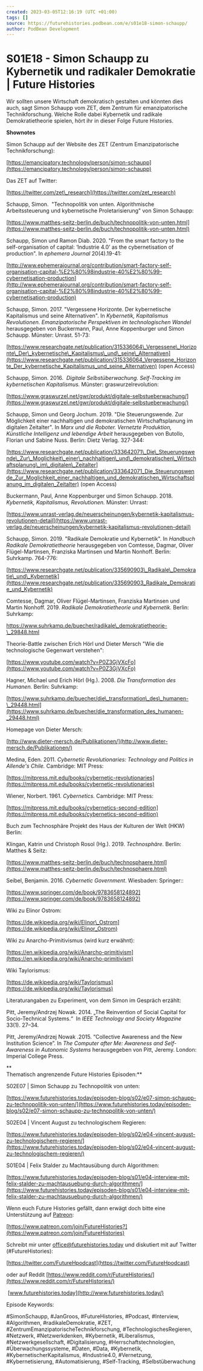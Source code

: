 ```yaml
---
created: 2023-03-05T12:16:19 (UTC +01:00)
tags: []
source: https://futurehistories.podbean.com/e/s01e18-simon-schaupp/
author: PodBean Development
---
```


# S01E18 - Simon Schaupp zu Kybernetik und radikaler Demokratie | Future Histories

Wir sollten unsere Wirtschaft demokratisch gestalten und könnten dies auch, sagt Simon Schaupp vom ZET, dem Zentrum für emanzipatorische Technikforschung. Welche Rolle dabei Kybernetik und radikale Demokratietheorie spielen, hört ihr in dieser Folge Future Histories.

  
**Shownotes**

  
Simon Schaupp auf der Website des ZET (Zentrum Emanzipatorische Technikforschung):

[https://emancipatory.technology/person/simon-schaupp](https://emancipatory.technology/person/simon-schaupp)

  
Das ZET auf Twitter:

[https://twitter.com/zet\_research](https://twitter.com/zet_research)

  
Schaupp, Simon.  "Technopolitik von unten. Algorithmische Arbeitssteuerung und kybernetische Proletarisierung" von Simon Schaupp:

[https://www.matthes-seitz-berlin.de/buch/technopolitik-von-unten.html](https://www.matthes-seitz-berlin.de/buch/technopolitik-von-unten.html)

  
Schaupp, Simon und Ramon Diab. 2020. "From the smart factory to the self-organisation of capital: ‘Industrie 4.0’ as the cybernetisation of production". In _ephemera Journal_ 20(4).19-41:  

[http://www.ephemerajournal.org/contribution/smart-factory-self-organisation-capital-%E2%80%98industrie-40%E2%80%99-cybernetisation-production](http://www.ephemerajournal.org/contribution/smart-factory-self-organisation-capital-%E2%80%98industrie-40%E2%80%99-cybernetisation-production)

  
Schaupp, Simon. 2017. "Vergessene Horizonte. Der kybernetische Kapitalismus und seine Alternativen". In _Kybernetik, Kapitalismus Revolutionen. Emanzipatorische Perspektiven im technologischen Wandel_ herausgegeben von Buckermann, Paul, Anne Koppenburger und Simon Schaupp. Münster: Unrast. 51-73:

[https://www.researchgate.net/publication/315336064\_Vergessene\_Horizonte\_Der\_kybernetische\_Kapitalismus\_und\_seine\_Alternativen](https://www.researchgate.net/publication/315336064_Vergessene_Horizonte_Der_kybernetische_Kapitalismus_und_seine_Alternativen) (open Access)

  
Schaupp, Simon. 2016.  _Digitale Selbstüberwachung. Self-Tracking im kybernetischen Kapitalismus._ Münster: graswurzelrevolution:

[https://www.graswurzel.net/gwr/produkt/digitale-selbstueberwachung/](https://www.graswurzel.net/gwr/produkt/digitale-selbstueberwachung/)

  
Schaupp, Simon und Georg Jochum. 2019. "Die Steuerungswende. Zur Möglichkeit einer nachhaltigen und demokratischen Wirtschaftsplanung im digitalen Zeitalter". In _Marx und die Roboter. Vernetzte Produktion, Künstliche Intelligenz und lebendige Arbeit_ herausgegeben von Butollo, Florian und Sabine Nuss. Berlin: Dietz Verlag. 327-344:

[https://www.researchgate.net/publication/333642071\_Die\_Steuerungswende\_Zur\_Moglichkeit\_einer\_nachhaltigen\_und\_demokratischen\_Wirtschaftsplanung\_im\_digitalen\_Zeitalter](https://www.researchgate.net/publication/333642071_Die_Steuerungswende_Zur_Moglichkeit_einer_nachhaltigen_und_demokratischen_Wirtschaftsplanung_im_digitalen_Zeitalter) (open Access)

  
Buckermann, Paul, Anne Koppenburger und Simon Schaupp. 2018. _Kybernetik, Kapitalismus, Revolutionen._ Münster: Unrast:

[https://www.unrast-verlag.de/neuerscheinungen/kybernetik-kapitalismus-revolutionen-detail](https://www.unrast-verlag.de/neuerscheinungen/kybernetik-kapitalismus-revolutionen-detail)

  
Schaupp, Simon. 2019. "Radikale Demokratie und Kybernetik". In _Handbuch Radikale Demokratietheorie_ herausgegeben von Comtesse, Dagmar, Oliver Flügel-Martinsen, Franziska Martinsen und Martin Nonhoff. Berlin: Suhrkamp. 764-776:

[https://www.researchgate.net/publication/335690903\_Radikale\_Demokratie\_und\_Kybernetik](https://www.researchgate.net/publication/335690903_Radikale_Demokratie_und_Kybernetik)

  
Comtesse, Dagmar, Oliver Flügel-Martinsen, Franziska Martinsen und Martin Nonhoff. 2019. _Radikale Demokratietheorie und Kybernetik._ Berlin: Suhrkamp:

[https://www.suhrkamp.de/buecher/radikale\_demokratietheorie-\_29848.html  
](https://www.suhrkamp.de/buecher/radikale_demokratietheorie-_29848.html)

  
Theorie-Battle zwischen Erich Hörl und Dieter Mersch "Wie die technologische Gegenwart verstehen":

[https://www.youtube.com/watch?v=P0Z3GjVXcFo](https://www.youtube.com/watch?v=P0Z3GjVXcFo)

  
Hagner, Michael und Erich Hörl (Hg.). 2008. _Die Transformation des Humanen._ Berlin: Suhrkamp:

[https://www.suhrkamp.de/buecher/die\_transformation\_des\_humanen-\_29448.html](https://www.suhrkamp.de/buecher/die_transformation_des_humanen-_29448.html)

  
Homepage von Dieter Mersch:

[http://www.dieter-mersch.de/Publikationen/](http://www.dieter-mersch.de/Publikationen/)

  
Medina, Eden. 2011. _Cybernetic Revolutionaries: Technology and Politics in Allende's Chile._ Cambridge: MIT Press:

[https://mitpress.mit.edu/books/cybernetic-revolutionaries](https://mitpress.mit.edu/books/cybernetic-revolutionaries)

  
Wiener, Norbert. 1961. _Cybernetics._ Cambridge: MIT Press:

[https://mitpress.mit.edu/books/cybernetics-second-edition](https://mitpress.mit.edu/books/cybernetics-second-edition)

  
Buch zum Technosphäre Projekt des Haus der Kulturen der Welt (HKW) Berlin:

Klingan, Katrin und Christoph Rosol (Hg.). 2019. _Technosphäre._ Berlin: Matthes & Seitz:

[https://www.matthes-seitz-berlin.de/buch/technosphaere.html](https://www.matthes-seitz-berlin.de/buch/technosphaere.html)

Seibel, Benjamin. 2016. _Cybernetic Government_. Wiesbaden: Springer::

[https://www.springer.com/de/book/9783658124892](https://www.springer.com/de/book/9783658124892)

  
Wiki zu Elinor Ostrom:

[https://de.wikipedia.org/wiki/Elinor\_Ostrom](https://de.wikipedia.org/wiki/Elinor_Ostrom)

  
Wiki zu Anarcho-Primitivismus (wird kurz erwähnt):

[https://en.wikipedia.org/wiki/Anarcho-primitivism](https://en.wikipedia.org/wiki/Anarcho-primitivism)

  
Wiki Taylorismus:

[https://de.wikipedia.org/wiki/Taylorismus](https://de.wikipedia.org/wiki/Taylorismus)

Literaturangaben zu Experiment, von dem Simon im Gespräch erzählt:

Pitt, Jeremy/Andrzej Nowak. 2014. „The Reinvention of Social Capital for Socio-Technical Systems.“  In _IEEE Technology and Society Magazine_ 33(1). 27–34.

Pitt, Jeremy/Andrzej Nowak .2015. “Collective Awareness and the New Institution Science”. In _The Computer after Me: Awareness and Self-Awareness in Autonomic Systems_ herausgegeben von Pitt, Jeremy. London: Imperial College Press.

**  
Thematisch angrenzende Future Histories Episoden:**

  
S02E07 | Simon Schaupp zu Technopolitik von unten:

[https://www.futurehistories.today/episoden-blog/s02/e07-simon-schaupp-zu-technopolitik-von-unten/](https://www.futurehistories.today/episoden-blog/s02/e07-simon-schaupp-zu-technopolitik-von-unten/)

  
S02E04 | Vincent August zu technologischem Regieren:

[https://www.futurehistories.today/episoden-blog/s02/e04-vincent-august-zu-technologischem-regieren/](https://www.futurehistories.today/episoden-blog/s02/e04-vincent-august-zu-technologischem-regieren/)

  
S01E04 | Felix Stalder zu Machtausübung durch Algorithmen:

[https://www.futurehistories.today/episoden-blog/s01/e04-interview-mit-felix-stalder-zu-machtausuebung-durch-algorithmen/](https://www.futurehistories.today/episoden-blog/s01/e04-interview-mit-felix-stalder-zu-machtausuebung-durch-algorithmen/)

  
Wenn euch Future Histories gefällt, dann erwägt doch bitte eine Unterstützung auf [Patreon](https://www.patreon.com/join/FutureHistories):

[https://www.patreon.com/join/FutureHistories?](https://www.patreon.com/join/FutureHistories)

Schreibt mir unter [office@futurehistories.today](mailto:office@futurehistories.today) und diskutiert mit auf Twitter (#FutureHistories):

[https://twitter.com/FutureHpodcast](https://twitter.com/FutureHpodcast)

oder auf Reddit [https://www.reddit.com/r/FutureHistories/](https://www.reddit.com/r/FutureHistories/)

 [www.futurehistories.today](http://www.futurehistories.today/)

Episode Keywords:

  
#SimonSchaupp, #JanGroos, #FutureHistories, #Podcast, #Interview, #Algorithmen, #radikaleDemokratie, #ZET, #ZentrumEmanzipatorischeTechnikforschung, #TechnologischesRegieren, #Netzwerk, #Netzwerkdenken, #Kybernetik, #Liberalismus, #Netzwerkgesellschaft, #Digitalisierung, #Herrschaftstechnologien, #Überwachungssysteme, #Daten, #Data, #Kybernetik, #KybernetischerKapitalismus, #Industrie4.0, #Vernetzung, #Kybernetisierung, #Automatisierung, #Self-Tracking, #Selbstüberwachung
